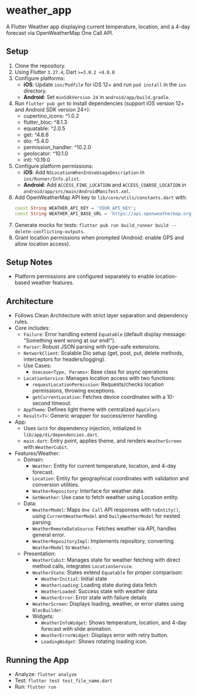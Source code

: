 # weather_app

A Flutter Weather app displaying current temperature, location, and a 4-day forecast via OpenWeatherMap One Call API.

## Setup
1. Clone the repository.
2. Using Flutter `3.27.4`, Dart `>=3.0.2 <4.0.0`
3. Configure platforms:
    - **iOS**: Update `ios/Podfile` for iOS 12+ and run `pod install` in the `ios` directory.
    - **Android**: Set `minSdkVersion 24` in `android/app/build.gradle`.
4. Run `flutter pub get` to install dependencies (support iOS version 12+ and Android SDK version 24+):
    - cupertino_icons: ^1.0.2
    - flutter_bloc: ^8.1.3
    - equatable: ^2.0.5
    - get: ^4.6.6
    - dio: ^5.4.0
    - permission_handler: ^10.2.0
    - geolocator: ^10.1.0
    - intl: ^0.19.0
5. Configure platform permissions:
    - **iOS**: Add `NSLocationWhenInUseUsageDescription` in `ios/Runner/Info.plist`.
    - **Android**: Add `ACCESS_FINE_LOCATION` and `ACCESS_COARSE_LOCATION` in `android/app/src/main/AndroidManifest.xml`.
6. Add OpenWeatherMap API key to `lib/core/utils/constants.dart` with:
    ```dart
    const String WEATHER_API_KEY = 'YOUR_API_KEY';
    const String WEATHER_API_BASE_URL = 'https://api.openweathermap.org/data/3.0';
    ```
7. Generate mocks for tests: `flutter pub run build_runner build --delete-conflicting-outputs`.
8. Grant location permissions when prompted (Android: enable GPS and allow location access).

## Setup Notes
- Platform permissions are configured separately to enable location-based weather features.

## Architecture
- Follows Clean Architecture with strict layer separation and dependency rules.
- Core includes:
    - `Failure`: Error handling extend `Equatable` (default display message: "Something went wrong at our end!").
    - `Parser`: Robust JSON parsing with type-safe extensions.
    - `NetworkClient`: Scalable Dio setup (get, post, put, delete methods, interceptors for headers/logging).
    - Use Cases:
        - `Usecase<Type, Params>`: Base class for async operations
    - `LocationService`: Manages location access with two functions:
        - `requestLocationPermission`: Requests/checks location permissions, throwing exceptions.
        - `getCurrentLocation`: Fetches device coordinates with a 10-second timeout.
    - `AppTheme`: Defines light theme with centralized `AppColors`
    - `Result<T>`: Generic wrapper for success/error handling
- App: 
    - Uses `GetX` for dependency injection, initialized in `lib/app/di/dependencies.dart`.
    - `main.dart`: Entry point, applies theme, and renders `WeatherScreen` with `WeatherCubit`.
- Features/Weather:
    - Domain:
        - `Weather`: Entity for current temperature, location, and 4-day forecast.
        - `Location`: Entity for geographical coordinates with validation and conversion utilities.
        - `WeatherRepository`: Interface for weather data.
        - `GetWeather`: Use case to fetch weather using Location entity.
    - Data:
        - `WeatherModel`: Maps `One Call` API responses with `toEntity()`, using `CurrentWeatherModel` and `DailyWeatherModel` for nested parsing.
        - `WeatherRemoteDataSource`: Fetches weather via API, handles general error.
        - `WeatherRepositoryImpl`: Implements repository, converting `WeatherModel` to `Weather`.
    - Presentation:
        - `WeatherCubit`: Manages state for weather fetching with direct method calls, integrates `LocationService`.
        - `WeatherState`: States extend `Equatable` for proper comparison:
            - `WeatherInitial`: Initial state
            - `WeatherLoading`: Loading state during data fetch
            - `WeatherLoaded`: Success state with weather data
            - `WeatherError`: Error state with failure details
        - `WeatherScreen`: Displays loading, weather, or error states using `BlocBuilder`.
        - Widgets: 
            - `WeatherInfoWidget`: Shows temperature, location, and 4-day forecast with slide animation.
            - `WeatherErrorWidget`: Displays error with retry button.
            - `LoadingWidget`: Shows rotating loading icon.

## Running the App
- Analyze: `flutter analyze`
- Test: `flutter test test_file_name.dart`
- Run: `flutter run`

